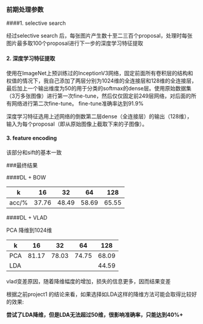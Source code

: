 ### 前期处理参数

####1. selective search

经过selective search 后，每张图片产生数十至二三百个proposal，处理时每张图片最多取100个proposal进行下一步的深度学习特征提取

#### 2. 深度学习特征提取

使用在ImageNet上预训练过的InceptionV3网络，固定前面所有卷积层的结构和权值的情况下，我自己添加了两层分别为1024维的全连接层和128维的全连接层，最后加上一个输出维度为50的用于分类的softmax的dense层。使用原始数据集（3万多张图像）进行第一次fine-tune，然后仅仅固定前249层网络，对后面的所有网络进行第二次fine-tune。 fine-tune准确率达到91.9%

深度学习特征选用上述网络的倒数第二层dense（全连接层）的输出（128维），输入为每个proposal（即从原始图像上截取下来的子图像）。

#### 3. feature encoding

该部分和sift的基本一致

###最终结果

####DL + BOW

| k     | 16    | 32    | 64    | 128   |
| ----- | ----- | ----- | ----- | ----- |
| acc/% | 37.76 | 48.49 | 58.69 | 65.55 |

####DL + VLAD

PCA 降维到1024维

| k    | 16    | 32    | 64    | 128   |
| ---- | ----- | ----- | ----- | ----- |
| PCA  | 81.17 | 78.03 | 74.75 | 68.09 |
| LDA  |       |       |       | 44.59 |

vlad变差原因，随着降维幅度的增加，损失的信息更多，因而结果变差

根据之前project1 的结论来看，如果选择如LDA这样的降维方法可能会取得比较好的效果:

**尝试了LDA降维，但是LDA无法超过50维，很影响准确率，只能达到40%+**

